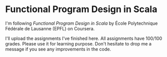 # Functional Program Design in Scala

I'm following _Functional Program Design in Scala_ by École Polytechnique Fédérale de Lausanne (EPFL) on Coursera.

I'll upload the assignments I've finished here. All assignments have 100/100 grades. Please use it for learning purpose. Don't hesitate to drop me a message if you see any improvements in the code.
